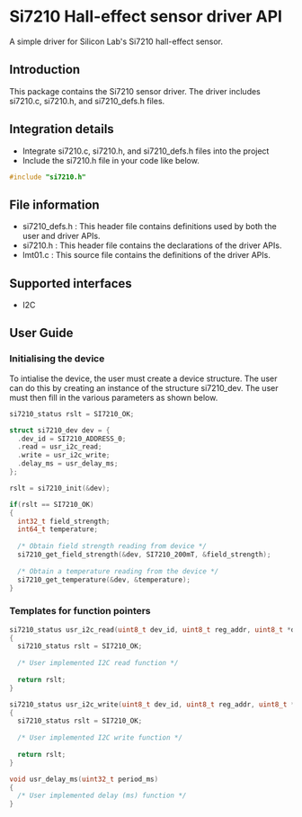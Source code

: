 # Si7210 Hall-effect sensor driver API
A simple driver for Silicon Lab's Si7210 hall-effect sensor.


## Introduction
This package contains the Si7210 sensor driver.
The driver includes si7210.c, si7210.h, and si7210_defs.h files.

## Integration details
* Integrate si7210.c, si7210.h, and si7210_defs.h files into the project
* Include the si7210.h file in your code like below.

``` c
#include "si7210.h"
```

## File information
* si7210_defs.h : This header file contains definitions used by both the user and driver APIs.
* si7210.h : This header file contains the declarations of the driver APIs.
* lmt01.c : This source file contains the definitions of the driver APIs.

## Supported interfaces
* I2C

## User Guide

### Initialising the device
To intialise the device, the user must create a device structure. The user can do this by creating an instance of the structure si7210_dev. The user must then fill in the various parameters as shown below.

``` c
si7210_status rslt = SI7210_OK;

struct si7210_dev dev = {
  .dev_id = SI7210_ADDRESS_0;
  .read = usr_i2c_read;
  .write = usr_i2c_write;
  .delay_ms = usr_delay_ms;
};

rslt = si7210_init(&dev);

if(rslt == SI7210_OK)
{
  int32_t field_strength;
  int64_t temperature;
  
  /* Obtain field strength reading from device */
  si7210_get_field_strength(&dev, SI7210_200mT, &field_strength);
  
  /* Obtain a temperature reading from the device */
  si7210_get_temperature(&dev, &temperature);
}
````

### Templates for function pointers
``` c
si7210_status usr_i2c_read(uint8_t dev_id, uint8_t reg_addr, uint8_t *data, uint16_t len)
{
  si7210_status rslt = SI7210_OK;
  
  /* User implemented I2C read function */
  
  return rslt;
}

si7210_status usr_i2c_write(uint8_t dev_id, uint8_t reg_addr, uint8_t *data, uint16_t len)
{
  si7210_status rslt = SI7210_OK;
  
  /* User implemented I2C write function */
  
  return rslt;
}

void usr_delay_ms(uint32_t period_ms)
{
  /* User implemented delay (ms) function */
}

```
